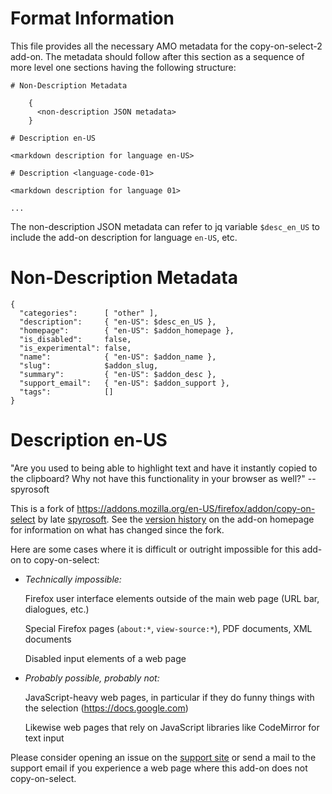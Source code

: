 <!-- amo-metadata.md - copy-on-select-2 AMO metadata.
  ==
  == Copyright (C) 2022-2024 Jens Schmidt
  ==
  == This Source Code Form is subject to the terms of the Mozilla Public
  == License, v. 2.0. If a copy of the MPL was not distributed with this
  == file, You can obtain one at https://mozilla.org/MPL/2.0/.
  ==
  == SPDX-FileCopyrightText: 2022-2024 Jens Schmidt
  ==
  == SPDX-License-Identifier: MPL-2.0 -->

# Format Information

This file provides all the necessary AMO metadata for the
copy-on-select-2 add-on.  The metadata should follow after this
section as a sequence of more level one sections having the
following structure:

    # Non-Description Metadata

        {
          <non-description JSON metadata>
        }

    # Description en-US

    <markdown description for language en-US>

    # Description <language-code-01>

    <markdown description for language 01>

    ...

The non-description JSON metadata can refer to jq variable
`$desc_en_US` to include the add-on description for language
`en-US`, etc.

# Non-Description Metadata

    {
      "categories":      [ "other" ],
      "description":     { "en-US": $desc_en_US },
      "homepage":        { "en-US": $addon_homepage },
      "is_disabled":     false,
      "is_experimental": false,
      "name":            { "en-US": $addon_name },
      "slug":            $addon_slug,
      "summary":         { "en-US": $addon_desc },
      "support_email":   { "en-US": $addon_support },
      "tags":            []
    }

# Description en-US

"Are you used to being able to highlight text and have it
instantly copied to the clipboard?  Why not have this
functionality in your browser as well?" -- spyrosoft

This is a fork of
https://addons.mozilla.org/en-US/firefox/addon/copy-on-select by
late
[spyrosoft](https://addons.mozilla.org/en-US/firefox/user/5778000).
See the [version
history](https://sr.ht/~jschmidt/copy-on-select-2#version-history)
on the add-on homepage for information on what has changed since
the fork.

Here are some cases where it is difficult or outright impossible
for this add-on to copy-on-select:

- *Technically impossible:*

  Firefox user interface elements outside of the main web page
  (URL bar, dialogues, etc.)

  Special Firefox pages (`about:*`, `view-source:*`), PDF
  documents, XML documents

  Disabled input elements of a web page

- *Probably possible, probably not:*

  JavaScript-heavy web pages, in particular if they do funny
  things with the selection (https://docs.google.com)

  Likewise web pages that rely on JavaScript libraries like
  CodeMirror for text input

Please consider opening an issue on the [support
site](https://github.com/farblos/copy-on-select-2/issues) or send
a mail to the support email if you experience a web page where
this add-on does not copy-on-select.
